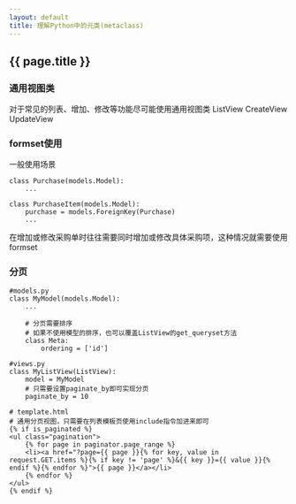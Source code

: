 ```yaml
---
layout: default
title: 理解Python中的元类(metaclass)
---
```



## {{ page.title }}

### 通用视图类
对于常见的列表、增加、修改等功能尽可能使用通用视图类 ListView CreateView UpdateView


### formset使用
一般使用场景
```
class Purchase(models.Model):
    ...

class PurchaseItem(models.Model):
    purchase = models.ForeignKey(Purchase)
    ...
```
在增加或修改采购单时往往需要同时增加或修改具体采购项，这种情况就需要使用formset

    
### 分页
```
#models.py
class MyModel(models.Model):
    ...

    # 分页需要排序
    # 如果不使用模型的排序，也可以覆盖ListView的get_queryset方法
    class Meta:
        ordering = ['id']

#views.py
class MyListView(ListView):
    model = MyModel
    # 只需要设置paginate_by即可实现分页
    paginate_by = 10

# template.html
# 通用分页视图，只需要在列表模板页使用include指令加进来即可
{% if is_paginated %}
<ul class="pagination">
    {% for page in paginator.page_range %}
    <li><a href="?page={{ page }}{% for key, value in request.GET.items %}{% if key != 'page' %}&{{ key }}={{ value }}{% endif %}{% endfor %}">{{ page }}</a></li>
    {% endfor %}
</ul>
{% endif %}
